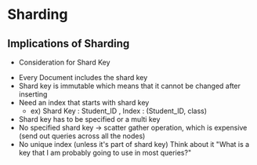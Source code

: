 # Sharding

## Implications of Sharding
* Consideration for Shard Key
- Every Document includes the shard key
- Shard key is immutable which means that it cannot be changed after inserting
- Need an index that starts with shard key
    + ex) Shard Key : Student_ID , Index : (Student_ID, class)
- Shard key has to be specified or a multi key
- No specified shard key -> scatter gather operation, which is expensive (send out queries across all the nodes)
- No unique index (unless it's part of shard key)
Think about it "What is a key that I am probably going to use in most queries?"


